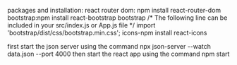 packages and installation:
react router dom: npm install react-router-dom
bootstrap:npm install react-bootstrap bootstrap
  /* The following line can be included in your src/index.js or App.js file */
    import 'bootstrap/dist/css/bootstrap.min.css';
icons-npm install react-icons

first start the json server using the command
npx json-server --watch data.json --port 4000
then start the react app using the command
npm start
